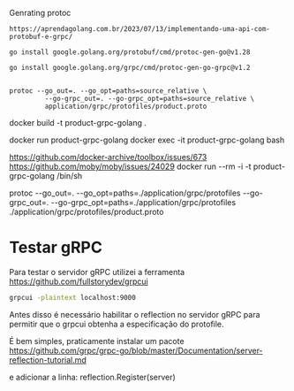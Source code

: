 Genrating protoc

```
https://aprendagolang.com.br/2023/07/13/implementando-uma-api-com-protobuf-e-grpc/

go install google.golang.org/protobuf/cmd/protoc-gen-go@v1.28

go install google.golang.org/grpc/cmd/protoc-gen-go-grpc@v1.2


protoc --go_out=. --go_opt=paths=source_relative \
         --go-grpc_out=. --go-grpc_opt=paths=source_relative \
         application/grpc/protofiles/product.proto
```

docker build -t product-grpc-golang .

docker run product-grpc-golang
docker exec -it product-grpc-golang bash

https://github.com/docker-archive/toolbox/issues/673
https://github.com/moby/moby/issues/24029
docker run --rm -i -t product-grpc-golang /bin/sh

protoc --go_out=. --go_opt=paths=./application/grpc/protofiles --go-grpc_out=. --go-grpc_opt=paths=./application/grpc/protofiles ./application/grpc/protofiles/product.proto

# Testar gRPC

Para testar o servidor gRPC utilizei a ferramenta
https://github.com/fullstorydev/grpcui

```sh
grpcui -plaintext localhost:9000
```

Antes disso é necessário habilitar o reflection no servidor gRPC para permitir que o grpcui obtenha a especificação do protofile.

É bem simples, praticamente instalar um pacote
https://github.com/grpc/grpc-go/blob/master/Documentation/server-reflection-tutorial.md

e adicionar a linha:
reflection.Register(server)